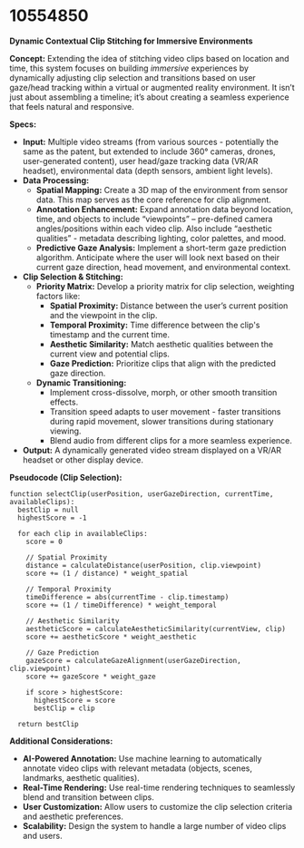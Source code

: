 # 10554850

**Dynamic Contextual Clip Stitching for Immersive Environments**

**Concept:** Extending the idea of stitching video clips based on location and time, this system focuses on building *immersive* experiences by dynamically adjusting clip selection and transitions based on user gaze/head tracking within a virtual or augmented reality environment. It isn’t just about assembling a timeline; it’s about creating a seamless experience that feels natural and responsive.

**Specs:**

*   **Input:** Multiple video streams (from various sources - potentially the same as the patent, but extended to include 360° cameras, drones, user-generated content), user head/gaze tracking data (VR/AR headset), environmental data (depth sensors, ambient light levels).
*   **Data Processing:**
    *   **Spatial Mapping:**  Create a 3D map of the environment from sensor data. This map serves as the core reference for clip alignment.
    *   **Annotation Enhancement:** Expand annotation data beyond location, time, and objects to include “viewpoints” – pre-defined camera angles/positions within each video clip.  Also include “aesthetic qualities” - metadata describing lighting, color palettes, and mood.
    *   **Predictive Gaze Analysis:** Implement a short-term gaze prediction algorithm. Anticipate where the user will look next based on their current gaze direction, head movement, and environmental context.
*   **Clip Selection & Stitching:**
    *   **Priority Matrix:** Develop a priority matrix for clip selection, weighting factors like:
        *   **Spatial Proximity:** Distance between the user’s current position and the viewpoint in the clip.
        *   **Temporal Proximity:** Time difference between the clip's timestamp and the current time.
        *   **Aesthetic Similarity:** Match aesthetic qualities between the current view and potential clips.
        *   **Gaze Prediction:** Prioritize clips that align with the predicted gaze direction.
    *   **Dynamic Transitioning:**
        *   Implement cross-dissolve, morph, or other smooth transition effects.
        *   Transition speed adapts to user movement - faster transitions during rapid movement, slower transitions during stationary viewing.
        *   Blend audio from different clips for a more seamless experience.
*   **Output:**  A dynamically generated video stream displayed on a VR/AR headset or other display device.

**Pseudocode (Clip Selection):**

```
function selectClip(userPosition, userGazeDirection, currentTime, availableClips):
  bestClip = null
  highestScore = -1

  for each clip in availableClips:
    score = 0

    // Spatial Proximity
    distance = calculateDistance(userPosition, clip.viewpoint)
    score += (1 / distance) * weight_spatial

    // Temporal Proximity
    timeDifference = abs(currentTime - clip.timestamp)
    score += (1 / timeDifference) * weight_temporal

    // Aesthetic Similarity
    aestheticScore = calculateAestheticSimilarity(currentView, clip)
    score += aestheticScore * weight_aesthetic

    // Gaze Prediction
    gazeScore = calculateGazeAlignment(userGazeDirection, clip.viewpoint)
    score += gazeScore * weight_gaze

    if score > highestScore:
      highestScore = score
      bestClip = clip

  return bestClip
```

**Additional Considerations:**

*   **AI-Powered Annotation:**  Use machine learning to automatically annotate video clips with relevant metadata (objects, scenes, landmarks, aesthetic qualities).
*   **Real-Time Rendering:**  Use real-time rendering techniques to seamlessly blend and transition between clips.
*   **User Customization:** Allow users to customize the clip selection criteria and aesthetic preferences.
*   **Scalability:** Design the system to handle a large number of video clips and users.